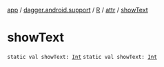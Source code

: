 [app](../../../index.md) / [dagger.android.support](../../index.md) / [R](../index.md) / [attr](index.md) / [showText](./show-text.md)

# showText

`static val showText: `[`Int`](https://kotlinlang.org/api/latest/jvm/stdlib/kotlin/-int/index.html)
`static val showText: `[`Int`](https://kotlinlang.org/api/latest/jvm/stdlib/kotlin/-int/index.html)